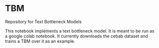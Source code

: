 # TBM
Repository for Text Bottleneck Models

This notebook implements a text bottleneck model. It is meant to be run as a google colab notebook. It currently downloads the cebab dataset and trains a TBM over it as an example.
